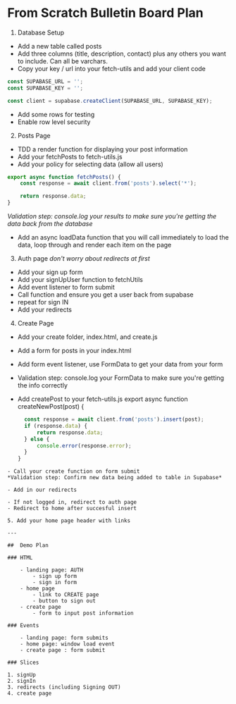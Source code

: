 # From Scratch Bulletin Board Plan

1. Database Setup

-   Add a new table called posts
-   Add three columns (title, description, contact) plus any others you want to include. Can all be varchars.
-   Copy your key / url into your fetch-utils and add your client code

```js
const SUPABASE_URL = '';
const SUPABASE_KEY = '';

const client = supabase.createClient(SUPABASE_URL, SUPABASE_KEY);
```

-   Add some rows for testing
-   Enable row level security

2. Posts Page

-   TDD a render function for displaying your post information
-   Add your fetchPosts to fetch-utils.js
-   Add your policy for selecting data (allow all users)

```js
export async function fetchPosts() {
    const response = await client.from('posts').select('*');

    return response.data;
}
```

_Validation step: console.log your results to make sure you're getting the data back from the database_

-   Add an async loadData function that you will call immediately to load the data, loop through and render each item on the page

3. Auth page
   _don't worry about redirects at first_

-   Add your sign up form
-   Add your signUpUser function to fetchUtils
-   Add event listener to form submit
-   Call function and ensure you get a user back from supabase
-   repeat for sign IN
-   Add your redirects

4. Create Page

-   Add your create folder, index.html, and create.js
-   Add a form for posts in your index.html
-   Add form event listener, use FormData to get your data from your form
-   Validation step: console.log your FormData to make sure you're getting the info correctly
-   Add createPost to your fetch-utils.js
    export async function createNewPost(post) {

    ```js
      const response = await client.from('posts').insert(post);
      if (response.data) {
          return response.data;
      } else {
          console.error(response.error);
      }
    }
    ```

```
- Call your create function on form submit
*Validation step: Confirm new data being added to table in Supabase*

- Add in our redirects

- If not logged in, redirect to auth page
- Redirect to home after succesful insert

5. Add your home page header with links

---

##  Demo Plan

### HTML

    - landing page: AUTH
        - sign up form
        - sign in form
    - home page
        - link to CREATE page
        - button to sign out
    - create page
        - form to input post information

### Events

    - landing page: form submits
    - home page: window load event
    - create page : form submit

### Slices

1. signUp
2. signIn
3. redirects (including Signing OUT)
4. create page
```
